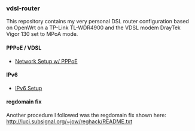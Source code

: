 ### vdsl-router

This repository contains my very personal DSL router configuration based
on OpenWrt on a TP-Link TL-WDR4900 and the VDSL modem DrayTek Vigor 130
set to MPoA mode.

#### PPPoE / VDSL

* [Network Setup w/ PPPoE](https://wiki.openwrt.org/doc/uci/network#protocol_pppoe_ppp_over_ethernet)

#### IPv6

* [IPv6 Setup](https://wiki.openwrt.org/doc/uci/network6)

#### regdomain fix

Another procedure I followed was the regdomain fix shown here:
<http://luci.subsignal.org/~jow/reghack/README.txt>

